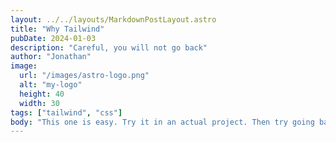 ```yaml
---
layout: ../../layouts/MarkdownPostLayout.astro
title: "Why Tailwind"
pubDate: 2024-01-03
description: "Careful, you will not go back"
author: "Jonathan"
image:
  url: "/images/astro-logo.png"
  alt: "my-logo"
  height: 40
  width: 30
tags: ["tailwind", "css"]
body: "This one is easy. Try it in an actual project. Then try going back and write manual css. Told you."
---
```

